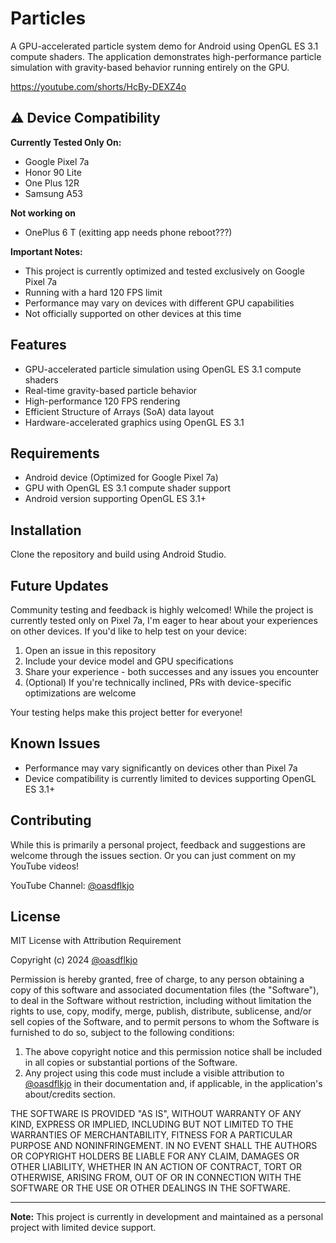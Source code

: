 # Particles

A GPU-accelerated particle system demo for Android using OpenGL ES 3.1 compute shaders. The application demonstrates high-performance particle simulation with gravity-based behavior running entirely on the GPU.

https://youtube.com/shorts/HcBy-DEXZ4o

## ⚠️ Device Compatibility

**Currently Tested Only On:**
- Google Pixel 7a
- Honor 90 Lite
- One Plus 12R
- Samsung A53

**Not working on**
- OnePlus 6 T (exitting app needs phone reboot???)

**Important Notes:**
- This project is currently optimized and tested exclusively on Google Pixel 7a
- Running with a hard 120 FPS limit
- Performance may vary on devices with different GPU capabilities
- Not officially supported on other devices at this time

## Features

- GPU-accelerated particle simulation using OpenGL ES 3.1 compute shaders
- Real-time gravity-based particle behavior
- High-performance 120 FPS rendering
- Efficient Structure of Arrays (SoA) data layout
- Hardware-accelerated graphics using OpenGL ES 3.1

## Requirements

- Android device (Optimized for Google Pixel 7a)
- GPU with OpenGL ES 3.1 compute shader support
- Android version supporting OpenGL ES 3.1+

## Installation

Clone the repository and build using Android Studio.

## Future Updates

Community testing and feedback is highly welcomed! While the project is currently tested only on Pixel 7a, I'm eager to hear about your experiences on other devices. If you'd like to help test on your device:

1. Open an issue in this repository
2. Include your device model and GPU specifications
3. Share your experience - both successes and any issues you encounter
4. (Optional) If you're technically inclined, PRs with device-specific optimizations are welcome

Your testing helps make this project better for everyone!

## Known Issues

- Performance may vary significantly on devices other than Pixel 7a
- Device compatibility is currently limited to devices supporting OpenGL ES 3.1+

## Contributing

While this is primarily a personal project, feedback and suggestions are welcome through the issues section. Or you can just comment on my YouTube videos!

YouTube Channel: [@oasdflkjo](https://www.youtube.com/@oasdflkjo)

## License

MIT License with Attribution Requirement

Copyright (c) 2024 [@oasdflkjo](https://www.youtube.com/@oasdflkjo)

Permission is hereby granted, free of charge, to any person obtaining a copy of this software and associated documentation files (the "Software"), to deal in the Software without restriction, including without limitation the rights to use, copy, modify, merge, publish, distribute, sublicense, and/or sell copies of the Software, and to permit persons to whom the Software is furnished to do so, subject to the following conditions:

1. The above copyright notice and this permission notice shall be included in all copies or substantial portions of the Software.
2. Any project using this code must include a visible attribution to [@oasdflkjo](https://www.youtube.com/@oasdflkjo) in their documentation and, if applicable, in the application's about/credits section.

THE SOFTWARE IS PROVIDED "AS IS", WITHOUT WARRANTY OF ANY KIND, EXPRESS OR IMPLIED, INCLUDING BUT NOT LIMITED TO THE WARRANTIES OF MERCHANTABILITY, FITNESS FOR A PARTICULAR PURPOSE AND NONINFRINGEMENT. IN NO EVENT SHALL THE AUTHORS OR COPYRIGHT HOLDERS BE LIABLE FOR ANY CLAIM, DAMAGES OR OTHER LIABILITY, WHETHER IN AN ACTION OF CONTRACT, TORT OR OTHERWISE, ARISING FROM, OUT OF OR IN CONNECTION WITH THE SOFTWARE OR THE USE OR OTHER DEALINGS IN THE SOFTWARE.

---
**Note:** This project is currently in development and maintained as a personal project with limited device support.
